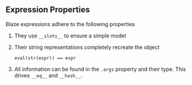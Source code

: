 Expression Properties
---------------------

Blaze expressions adhere to the following properties

1.  They use `__slots__` to ensure a simple model
2.  Their string representations completely recreate the object

        eval(str(expr)) == expr

3.  All information can be found in the `.args` property and their type.  This
drives `__eq__` and `__hash__`.


